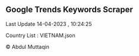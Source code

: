 

## Google Trends Keywords Scraper 
 
Last Update 14-04-2023 , 10:24:25

Country List :
VIETNAM.json



© Abdul Muttaqin 
